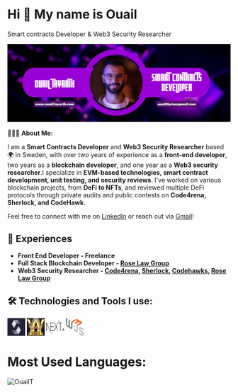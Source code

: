 <h1>Hi 👋 My name is Ouail</h1>

Smart contracts Developer & Web3 Security Researcher

<img alt="Ouail Tayarth" src="./src/smart-banner.png">

👨🏻‍💻 **About Me:**

I am a **Smart Contracts Developer** and **Web3 Security Researcher** based 🌍 in Sweden, with over two years of experience as a **front-end developer**, two years as a **blockchain developer**, and one year as a **Web3 security researcher**.I specialize in **EVM-based technologies, smart contract development, unit testing, and security reviews**. I've worked on various blockchain projects, from **DeFi to NFTs**, and reviewed multiple DeFi protocols through private audits and public contests on **Code4rena, Sherlock, and CodeHawk**.

Feel free to connect with me on [LinkedIn](https://www.linkedin.com/in/tayarthouail/) or reach out via [Gmail](mailto:ouailtbytes@gmail.com)!

## 💼 Experiences

- **Front End Developer - Freelance**
- **Full Stack Blockchain Developer - [Rose Law Group](https://www.roselawgroup.com/)**
- **Web3 Security Researcher - [Code4rena](https://code4rena.com/), [Sherlock](https://audits.sherlock.xyz/), [Codehawks](https://www.codehawks.com/), [Rose Law Group](https://www.roselawgroup.com/)**

## 🛠️ Technologies and Tools I use:

<p align="left">
<img src="./src/solidity-logo.png" alt="solidity" width="40" height="40"/>
<img src="./src/foundry-logo.png" alt="foundry" width="40" height="40"/>
<img src="./src/next-logo.png" alt="typescript" width="40" height="40"/>
<img src="./src/web3js-logo.png" alt="javascript" width="40" height="40"/>
</p>

# Most Used Languages:

<p><img width="50%" height="40%" src="https://github-readme-stats.vercel.app/api/top-langs?username=OuailT&theme=neon&hide_border=true&show_icons=true&locale=en&layout=compact" alt="OuailT" /></p>
